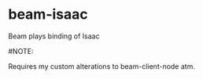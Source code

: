 # beam-isaac
Beam plays binding of Isaac

#NOTE:

Requires my custom alterations to beam-client-node atm.
